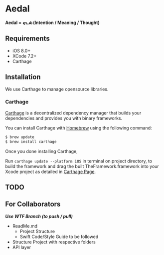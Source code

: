 # Aedal
__Aedal = ஏடல் (Intention / Meaning / Thought)__

## Requirements
- iOS 8.0+
- XCode 7.2+
- Carthage

## Installation

We use Carthage to manage opensource libraries.

### Carthage

[Carthage](https://github.com/Carthage/Carthage) is a decentralized dependency manager that builds your dependencies and provides you with binary frameworks.

You can install Carthage with [Homebrew](http://brew.sh/) using the following command:

```bash
$ brew update
$ brew install carthage
```

Once you done installing Carthage,

Run ```carthage update --platform iOS``` in terminal on project directory, to build the framework and drag the built TheFramework.framework into your Xcode project as detailed in [Carthage Page](https://github.com/Carthage/Carthage).

## TODO


## For Collaborators
___Use WTF Branch (to push / pull)___
- ReadMe.md
  - Project Structure
  - Swift Code/Style Guide to be followed
- Structure Project with respective folders
- API layer
